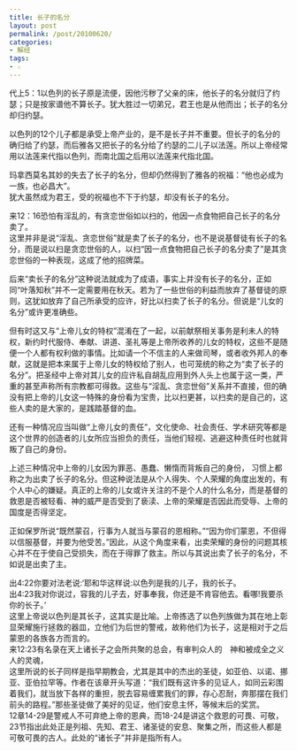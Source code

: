 ```yaml
---
title: 长子的名分
layout: post
permalink: /post/20100620/
categories:
- 解经
tags:
- ☆
---
```


代上5：1以色列的长子原是流便，因他污秽了父亲的床，他长子的名分就归了约瑟；只是按家谱他不算长子。犹大胜过一切弟兄，君王也是从他而出；长子的名分却归约瑟。

  
  
以色列的12个儿子都是承受上帝产业的，是不是长子并不重要。但长子的名分的确归给了约瑟，而后雅各又把长子的名分给了约瑟的二儿子以法莲。所以上帝经常用以法莲来代指以色列，而南北国之后用以法莲来代指北国。

  
  
玛拿西莫名其妙的失去了长子的名分，但却仍然得到了雅各的祝福：“他也必成为一族，也必昌大”。  
犹大虽然成为君王，受的祝福也不下于约瑟，却没有长子的名分。

  


  
  
  
来12：16恐怕有淫乱的，有贪恋世俗如以扫的，他因一点食物把自己长子的名分卖了。  
这里并非是说“淫乱、贪恋世俗”就是卖了长子的名分，也不是说基督徒有长子的名分，而是说以扫是贪恋世俗的人，以扫“因一点食物把自己长子的名分卖了”是其贪恋世俗的一种表现，这成了他的招牌菜。

  
  
后来“卖长子的名分”这种说法就成为了成语，事实上并没有长子的名分，正如同“叶落知秋”并不一定需要用在秋天。若为了一些世俗的利益而放弃了基督徒的原则，这犹如放弃了自己所承受的应许，好比以扫卖了长子的名分。但说是“儿女的名分”或许更准确些。  
  
但有时这又与“上帝儿女的特权”混淆在了一起，以前献祭相关事务是利未人的特权，新约时代服侍、奉献、讲道、圣礼等是上帝所收养的儿女的特权，这些不是随便一个人都有权利做的事情。比如请一个不信主的人来做司琴，或者收外邦人的奉献，这就是把本来属于上帝儿女的特权给了别人，也可笼统的称之为“卖了长子的名分”。把圣经中上帝对其儿女的应许私自胡乱应用到外人头上也属于这一类，严重的甚至声称所有宗教都可得救。这些与“淫乱、贪恋世俗”关系并不直接，但的确没有把上帝的儿女这一特殊的身份看为宝贵，比以扫更甚，以扫卖的是自己的，这些人卖的是大家的，是践踏基督的血。  
  
还有一种情况应当叫做“上帝儿女的责任”，文化使命、社会责任、学术研究等都是这个世界的创造者的儿女所应当担负的责任，当他们轻视、逃避这种责任时也就背叛了自己的身份。  
  
上述三种情况中上帝的儿女因为罪恶、愚蠢、懒惰而背叛自己的身份， 习惯上都称之为出卖了长子的名分。但这种说法是从个人得失、个人荣耀的角度出发的，有个人中心的嫌疑。真正的上帝的儿女或许关注的不是个人的什么名分，而是基督的救恩是否被轻看、神的威严是否受到了亵渎、上帝的荣耀是否因此而受辱、上帝的国度是否得坚定。  
  
正如保罗所说“既然蒙召，行事为人就当与蒙召的恩相称。”“因为你们蒙恩，不但得以信服基督，并要为他受苦。”因此，从这个角度来看，出卖荣耀的身份的问题其核心并不在于使自己受损失，而在于得罪了救主。所以与其说出卖了长子的名分，不如说是出卖了主。  
  
  
出4:22你要对法老说:‘耶和华这样说:以色列是我的儿子，我的长子。  
出4:23我对你说过，容我的儿子去，好事奉我，你还是不肯容他去。看哪!我要杀你的长子。’  
这里上帝说以色列是其长子，这其实是比喻。上帝拣选了以色列族做为其在地上彰显荣耀施行拯救的器皿，立他们为后世的警戒，故称他们为长子，这是相对于之后蒙恩的各族各方而言的。  
来12:23有名录在天上诸长子之会所共聚的总会，有审判众人的　神和被成全之义人的灵魂，  
这里所说的长子同样是指早期教会，尤其是其中的杰出的圣徒，如亚伯、以诺、挪亚、亚伯拉罕等。作者在该章开头写道：“我们既有这许多的见证人，如同云彩围着我们，就当放下各样的重担，脱去容易缠累我们的罪，存心忍耐，奔那摆在我们前头的路程。”那些圣徒做了美好的见证，他们安息主怀，等候末后的奖赏。  
12章14-29是警戒人不可弃绝上帝的恩典，而18-24是讲这个救恩的可畏、可敬，23节指出此处正是列祖、先知、君王、诸圣徒的安息、聚集之所，而这些人都是可敬可畏的古人。此处的“诸长子”并非是指所有人。
